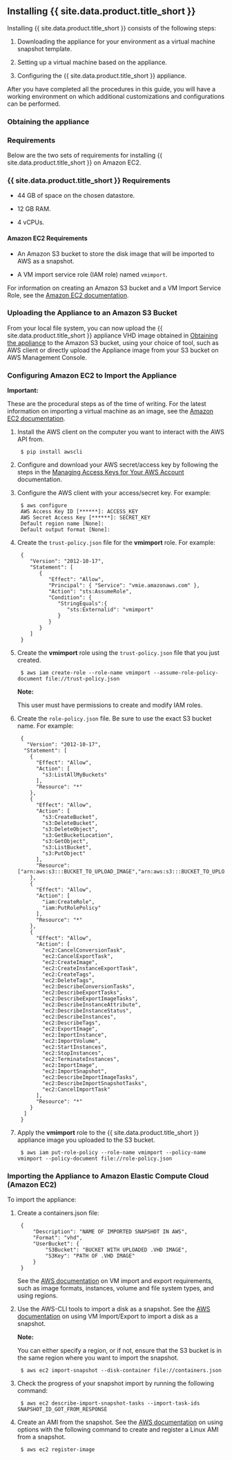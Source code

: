 ## Installing {{ site.data.product.title_short }}

Installing {{ site.data.product.title_short }} consists of the following steps:

1. Downloading the appliance for your environment as a virtual machine snapshot template.

2. Setting up a virtual machine based on the appliance.

3. Configuring the {{ site.data.product.title_short }} appliance.

After you have completed all the procedures in this guide, you will have a working environment on which additional customizations and configurations can be performed.

### Obtaining the appliance

### Requirements

Below are the two sets of requirements for installing {{ site.data.product.title_short }} on Amazon EC2.

### {{ site.data.product.title_short }} Requirements

  - 44 GB of space on the chosen datastore.

  - 12 GB RAM.

  - 4 vCPUs.

#### Amazon EC2 Requirements

  - An Amazon S3 bucket to store the disk image that will be imported to AWS as a snapshot.

  - A VM import service role (IAM role) named `vmimport`.

For information on creating an Amazon S3 bucket and a VM Import Service Role, see the [Amazon EC2
documentation](https://docs.aws.amazon.com/vm-import/latest/userguide/vmimport-image-import.html).

### Uploading the Appliance to an Amazon S3 Bucket

From your local file system, you can now upload the {{ site.data.product.title_short }} appliance VHD image obtained in [Obtaining the appliance](#obtaining-the-appliance) to the Amazon S3 bucket, using your choice of tool, such as AWS client or directly upload the Appliance image from your S3 bucket on AWS Management Console.

### Configuring Amazon EC2 to Import the Appliance

**Important:**

These are the procedural steps as of the time of writing. For the latest information on importing a virtual machine as an image, see the [Amazon EC2 documentation](https://docs.aws.amazon.com/vm-import/latest/userguide/vmimport-image-import.html).

1. Install the AWS client on the computer you want to interact with the AWS API from.

        $ pip install awscli

2. Configure and download your AWS secret/access key by following the steps in the [Managing Access Keys for Your AWS Account](https://docs.aws.amazon.com/general/latest/gr/managing-aws-access-keys.html) documentation.

3. Configure the AWS client with your access/secret key. For example:

        $ aws configure
        AWS Access Key ID [******]: ACCESS_KEY
        AWS Secret Access Key [******]: SECRET_KEY
        Default region name [None]:
        Default output format [None]:

4. Create the `trust-policy.json` file for the **vmimport** role. For example:

        {
           "Version": "2012-10-17",
           "Statement": [
              {
                 "Effect": "Allow",
                 "Principal": { "Service": "vmie.amazonaws.com" },
                 "Action": "sts:AssumeRole",
                 "Condition": {
                    "StringEquals":{
                       "sts:Externalid": "vmimport"
                    }
                 }
              }
           ]
        }

5. Create the **vmimport** role using the `trust-policy.json` file that you just created.

        $ aws iam create-role --role-name vmimport --assume-role-policy-document file://trust-policy.json

    **Note:**

    This user must have permissions to create and modify IAM roles.

    
6. Create the `role-policy.json` file. Be sure to use the exact S3 bucket name. For example:

        {
          "Version": "2012-10-17",
         "Statement": [
           {
             "Effect": "Allow",
             "Action": [
               "s3:ListAllMyBuckets"
             ],
             "Resource": "*"
           },
           {
             "Effect": "Allow",
             "Action": [
               "s3:CreateBucket",
               "s3:DeleteBucket",
               "s3:DeleteObject",
               "s3:GetBucketLocation",
               "s3:GetObject",
               "s3:ListBucket",
               "s3:PutObject"
             ],
             "Resource": ["arn:aws:s3:::BUCKET_TO_UPLOAD_IMAGE","arn:aws:s3:::BUCKET_TO_UPLOAD_IMAGE/*"]
           },
           {
             "Effect": "Allow",
             "Action": [
               "iam:CreateRole",
               "iam:PutRolePolicy"
             ],
             "Resource": "*"
           },
           {
             "Effect": "Allow",
             "Action": [
               "ec2:CancelConversionTask",
               "ec2:CancelExportTask",
               "ec2:CreateImage",
               "ec2:CreateInstanceExportTask",
               "ec2:CreateTags",
               "ec2:DeleteTags",
               "ec2:DescribeConversionTasks",
               "ec2:DescribeExportTasks",
               "ec2:DescribeExportImageTasks",
               "ec2:DescribeInstanceAttribute",
               "ec2:DescribeInstanceStatus",
               "ec2:DescribeInstances",
               "ec2:DescribeTags",
               "ec2:ExportImage",
               "ec2:ImportInstance",
               "ec2:ImportVolume",
               "ec2:StartInstances",
               "ec2:StopInstances",
               "ec2:TerminateInstances",
               "ec2:ImportImage",
               "ec2:ImportSnapshot",
               "ec2:DescribeImportImageTasks",
               "ec2:DescribeImportSnapshotTasks",
               "ec2:CancelImportTask"
             ],
             "Resource": "*"
           }
         ]
        }

7. Apply the **vmimport** role to the {{ site.data.product.title_short }} appliance image you uploaded to the S3 bucket.

        $ aws iam put-role-policy --role-name vmimport --policy-name vmimport --policy-document file://role-policy.json

### Importing the Appliance to Amazon Elastic Compute Cloud (Amazon EC2)

To import the appliance:

1. Create a containers.json file:

        {
            "Description": "NAME OF IMPORTED SNAPSHOT IN AWS",
            "Format": "vhd",
            "UserBucket": {
                "S3Bucket": "BUCKET WITH UPLOADED .VHD IMAGE",
                "S3Key": "PATH OF .VHD IMAGE"
            }
        }

    See the [AWS documentation](//docs.aws.amazon.com) on VM import and
    export requirements, such as image formats, instances, volume and
    file system types, and using regions.

2. Use the AWS-CLI tools to import a disk as a snapshot. See the [AWS documentation](//docs.aws.amazon.com) on using VM Import/Export to import a disk as a snapshot.

    **Note:**

    You can either specify a region, or if not, ensure that the S3 bucket is in the same region where you want to import the snapshot.

    
        $ aws ec2 import-snapshot --disk-container file://containers.json

3.  Check the progress of your snapshot import by running the following command:

    ```
     $ aws ec2 describe-import-snapshot-tasks --import-task-ids SNAPSHOT_ID_GOT_FROM_RESPONSE
    ```

4.  Create an AMI from the snapshot. See the [AWS documentation](//docs.aws.amazon.com) on using options with the following command to create and register a Linux AMI from a snapshot.

    ```
     $ aws ec2 register-image
    ```
